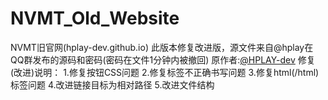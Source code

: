 # NVMT_Old_Website
NVMT旧官网(hplay-dev.github.io)
此版本修复改进版，源文件来自@hplay在QQ群发布的源码和密码(密码在文件1分钟内被撤回)
原作者:[@HPLAY-dev](https://github.com/HPLAY-dev/)
修复(改进)说明：
1.修复按钮CSS问题
2.修复标签不正确书写问题
3.修复html(/html)标签问题
4.改进链接目标为相对路径
5.改进文件结构
